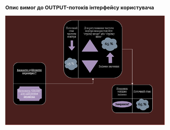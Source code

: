 ### Опис вимог до OUTPUT-потоків інтерфейсу користувача
![image](/1-SoftwareRequirements/1.4-FuncNonFuncRequirements/1.4.4-NFRUserInterfaceOUTPUT/Макет_інтерфейсу_користувача.drawio.png)
